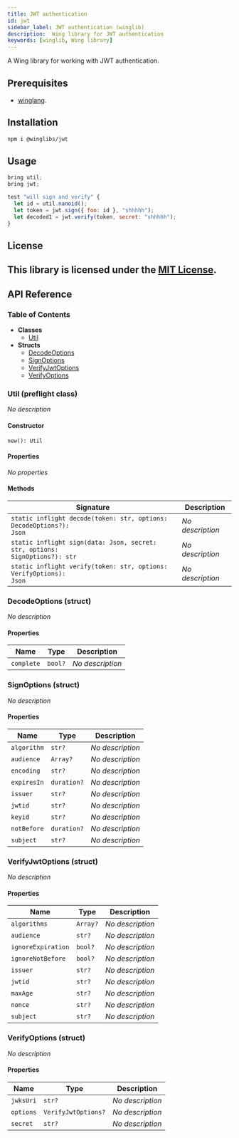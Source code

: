 ```yaml
---
title: JWT authentication
id: jwt
sidebar_label: JWT authentication (winglib)
description:  Wing library for JWT authentication
keywords: [winglib, Wing library]
---
```

A Wing library for working with JWT authentication.

## Prerequisites

* [winglang](https://winglang.io).

## Installation

```sh
npm i @winglibs/jwt
```

## Usage

```js
bring util;
bring jwt;

test "will sign and verify" {
  let id = util.nanoid();
  let token = jwt.sign({ foo: id }, "shhhhh");
  let decoded1 = jwt.verify(token, secret: "shhhhh");
}
```

## License

This library is licensed under the [MIT License](./LICENSE).
---
## API Reference

### Table of Contents

- **Classes**
  - <a href="#@winglibs/jwt.Util">Util</a>
- **Structs**
  - <a href="#@winglibs/jwt.DecodeOptions">DecodeOptions</a>
  - <a href="#@winglibs/jwt.SignOptions">SignOptions</a>
  - <a href="#@winglibs/jwt.VerifyJwtOptions">VerifyJwtOptions</a>
  - <a href="#@winglibs/jwt.VerifyOptions">VerifyOptions</a>

### Util (preflight class) <a class="wing-docs-anchor" id="@winglibs/jwt.Util"></a>

*No description*

#### Constructor

```
new(): Util
```

#### Properties

*No properties*

#### Methods

| **Signature** | **Description** |
| --- | --- |
| <code>static inflight decode(token: str, options: DecodeOptions?): Json</code> | *No description* |
| <code>static inflight sign(data: Json, secret: str, options: SignOptions?): str</code> | *No description* |
| <code>static inflight verify(token: str, options: VerifyOptions): Json</code> | *No description* |

### DecodeOptions (struct) <a class="wing-docs-anchor" id="@winglibs/jwt.DecodeOptions"></a>

*No description*

#### Properties

| **Name** | **Type** | **Description** |
| --- | --- | --- |
| <code>complete</code> | <code>bool?</code> | *No description* |

### SignOptions (struct) <a class="wing-docs-anchor" id="@winglibs/jwt.SignOptions"></a>

*No description*

#### Properties

| **Name** | **Type** | **Description** |
| --- | --- | --- |
| <code>algorithm</code> | <code>str?</code> | *No description* |
| <code>audience</code> | <code>Array<str>?</code> | *No description* |
| <code>encoding</code> | <code>str?</code> | *No description* |
| <code>expiresIn</code> | <code>duration?</code> | *No description* |
| <code>issuer</code> | <code>str?</code> | *No description* |
| <code>jwtid</code> | <code>str?</code> | *No description* |
| <code>keyid</code> | <code>str?</code> | *No description* |
| <code>notBefore</code> | <code>duration?</code> | *No description* |
| <code>subject</code> | <code>str?</code> | *No description* |

### VerifyJwtOptions (struct) <a class="wing-docs-anchor" id="@winglibs/jwt.VerifyJwtOptions"></a>

*No description*

#### Properties

| **Name** | **Type** | **Description** |
| --- | --- | --- |
| <code>algorithms</code> | <code>Array<str>?</code> | *No description* |
| <code>audience</code> | <code>str?</code> | *No description* |
| <code>ignoreExpiration</code> | <code>bool?</code> | *No description* |
| <code>ignoreNotBefore</code> | <code>bool?</code> | *No description* |
| <code>issuer</code> | <code>str?</code> | *No description* |
| <code>jwtid</code> | <code>str?</code> | *No description* |
| <code>maxAge</code> | <code>str?</code> | *No description* |
| <code>nonce</code> | <code>str?</code> | *No description* |
| <code>subject</code> | <code>str?</code> | *No description* |

### VerifyOptions (struct) <a class="wing-docs-anchor" id="@winglibs/jwt.VerifyOptions"></a>

*No description*

#### Properties

| **Name** | **Type** | **Description** |
| --- | --- | --- |
| <code>jwksUri</code> | <code>str?</code> | *No description* |
| <code>options</code> | <code>VerifyJwtOptions?</code> | *No description* |
| <code>secret</code> | <code>str?</code> | *No description* |


